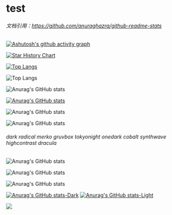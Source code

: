 # test
###### 文档引用：https://github.com/anuraghazra/github-readme-stats



[![Ashutosh's github activity graph](https://github-readme-activity-graph.vercel.app/graph?username=zengjunhuai)](https://github.com/zengjunhuai/test)

[![Star History Chart](https://api.star-history.com/svg?repos=zengjunhuai/test&Date)](https://star-history.com/#star-history/star-history&Date)

[![Top Langs](https://github-readme-stats.vercel.app/api/top-langs/?username=anuraghazra&layout=donut-vertical)](https://github.com/anuraghazra/github-readme-stats)

![Top Langs](https://github-readme-stats.vercel.app/api/top-langs/?username=anuraghazra&hide_progress=true)

![Anurag's GitHub stats](https://github-readme-stats.vercel.app/api?username=anuraghazra&show=reviews)

[![Anurag's GitHub stats](https://github-readme-stats.vercel.app/api?username=zengjunhuai)](https://github.com/anuraghazra/github-readme-stats)

![Anurag's GitHub stats](https://github-readme-stats.vercel.app/api?username=zengjunhuai&hide=contribs,prs)


![Anurag's GitHub stats](https://github-readme-stats.vercel.app/api?username=zengjunhuai&show_icons=true)

###### dark radical merko gruvbox tokyonight onedark cobalt synthwave highcontrast dracula
![Anurag's GitHub stats](https://github-readme-stats.vercel.app/api?username=anuraghazra&show_icons=true&theme=radical)

![Anurag's GitHub stats](https://github-readme-stats.vercel.app/api?username=zengjunhuai&show_icons=true&theme=transparent)

![Anurag's GitHub stats](https://github-readme-stats.vercel.app/api?username=zengjunhuai&show_icons=true&bg_color=00000000)

[![Anurag's GitHub stats-Dark](https://github-readme-stats.vercel.app/api?username=zengjunhuai&show_icons=true&theme=dark#gh-dark-mode-only)](https://github.com/anuraghazra/github-readme-stats#gh-dark-mode-only)
[![Anurag's GitHub stats-Light](https://github-readme-stats.vercel.app/api?username=zengjunhuai&show_icons=true&theme=default#gh-light-mode-only)](https://github.com/anuraghazra/github-readme-stats#gh-light-mode-only)

<picture>
  <source
    srcset="https://github-readme-stats.vercel.app/api?username=zengjunhuai&show_icons=true&theme=dark"
    media="(prefers-color-scheme: dark)"
  />
  <source
    srcset="https://github-readme-stats.vercel.app/api?username=zengjunhuai&show_icons=true"
    media="(prefers-color-scheme: light), (prefers-color-scheme: no-preference)"
  />
  <img src="https://github-readme-stats.vercel.app/api?username=zengjunhuai&show_icons=true" />
</picture>

